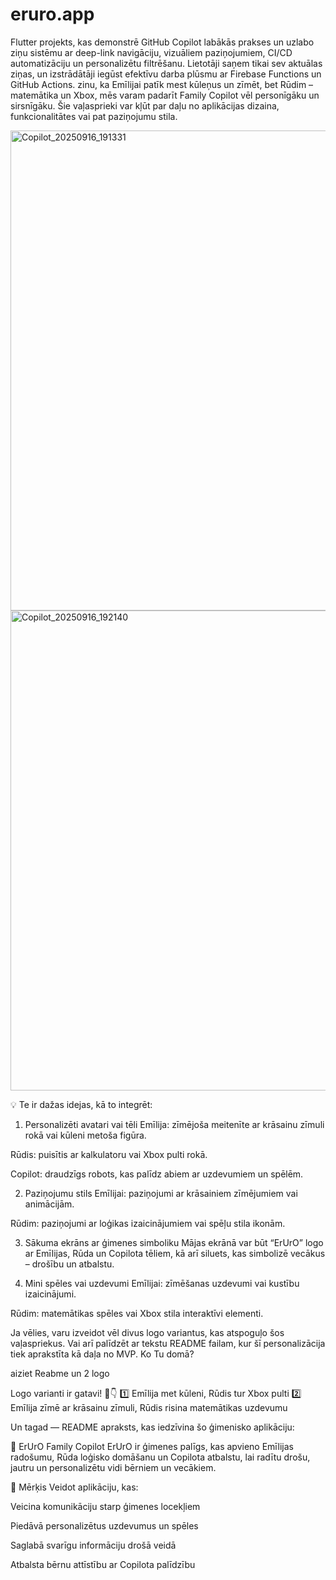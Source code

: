 # eruro.app
Flutter projekts, kas demonstrē GitHub Copilot labākās prakses un uzlabo ziņu sistēmu ar deep-link navigāciju, vizuāliem paziņojumiem, CI/CD automatizāciju un personalizētu filtrēšanu. Lietotāji saņem tikai sev aktuālas ziņas, un izstrādātāji iegūst efektīvu darba plūsmu ar Firebase Functions un GitHub Actions.
zinu, ka Emīlijai patīk mest kūleņus un zīmēt, bet Rūdim – matemātika un Xbox, mēs varam padarīt Family Copilot vēl personīgāku un sirsnīgāku. Šie vaļasprieki var kļūt par daļu no aplikācijas dizaina, funkcionalitātes vai pat paziņojumu stila.

 <img width="512" height="768" alt="Copilot_20250916_191331" src="https://github.com/user-attachments/assets/1d0c185e-b7e0-4a9e-bed7-3e46d0a64d53" />
 <img width="512" height="768" alt="Copilot_20250916_192140" src="https://github.com/user-attachments/assets/1c9c4487-ce6f-48ce-b5a9-3b1331d5514d" />


💡 Te ir dažas idejas, kā to integrēt:
1. Personalizēti avatari vai tēli 
Emīlija: zīmējoša meitenīte ar krāsainu zīmuli rokā vai kūleni metoša figūra.

Rūdis: puisītis ar kalkulatoru vai Xbox pulti rokā.

Copilot: draudzīgs robots, kas palīdz abiem ar uzdevumiem un spēlēm.

2. Paziņojumu stils
Emīlijai: paziņojumi ar krāsainiem zīmējumiem vai animācijām.

Rūdim: paziņojumi ar loģikas izaicinājumiem vai spēļu stila ikonām.

3. Sākuma ekrāns ar ģimenes simboliku
Mājas ekrānā var būt “ErUrO” logo ar Emīlijas, Rūda un Copilota tēliem, kā arī siluets, kas simbolizē vecākus – drošību un atbalstu.

4. Mini spēles vai uzdevumi
Emīlijai: zīmēšanas uzdevumi vai kustību izaicinājumi.

Rūdim: matemātikas spēles vai Xbox stila interaktīvi elementi.

Ja vēlies, varu izveidot vēl divus logo variantus, kas atspoguļo šos vaļaspriekus. Vai arī palīdzēt ar tekstu README failam, kur šī personalizācija tiek aprakstīta kā daļa no MVP. Ko Tu domā?

aiziet Reabme un 2 logo



Logo varianti ir gatavi! 🎨👇 1️⃣ Emīlija met kūleni, Rūdis tur Xbox pulti 2️⃣ Emīlija zīmē ar krāsainu zīmuli, Rūdis risina matemātikas uzdevumu

Un tagad — README apraksts, kas iedzīvina šo ģimenisko aplikāciju:

🏡 ErUrO Family Copilot
ErUrO ir ģimenes palīgs, kas apvieno Emīlijas radošumu, Rūda loģisko domāšanu un Copilota atbalstu, lai radītu drošu, jautru un personalizētu vidi bērniem un vecākiem.

🎯 Mērķis
Veidot aplikāciju, kas:

Veicina komunikāciju starp ģimenes locekļiem

Piedāvā personalizētus uzdevumus un spēles

Saglabā svarīgu informāciju drošā veidā

Atbalsta bērnu attīstību ar Copilota palīdzību
